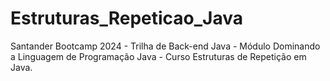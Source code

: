 # Estruturas_Repeticao_Java
Santander Bootcamp 2024 - Trilha de Back-end Java - Módulo Dominando a Linguagem de Programação Java - Curso Estruturas de Repetição em Java.
